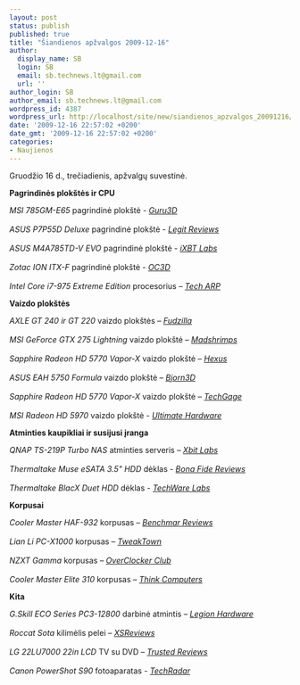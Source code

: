 ```yaml
---
layout: post
status: publish
published: true
title: "Šiandienos apžvalgos 2009-12-16"
author:
  display_name: SB
  login: SB
  email: sb.technews.lt@gmail.com
  url: ''
author_login: SB
author_email: sb.technews.lt@gmail.com
wordpress_id: 4387
wordpress_url: http://localhost/site/new/siandienos_apzvalgos_20091216/
date: '2009-12-16 22:57:02 +0200'
date_gmt: '2009-12-16 22:57:02 +0200'
categories:
- Naujienos
---
```

<p>Gruodžio 16 d., trečiadienis, apžvalgų suvestinė.</p>
<p><b>Pagrindinės plokštės ir CPU</b></p>
<p><i>MSI 785GM-E65</i> pagrindinė plokštė - <i><a class="ns" href="http://www.guru3d.com/article/msi-785gme65-motherboard-review-test/">Guru3D</a></i><br />
<br /><i>ASUS P7P55D Deluxe</i> pagrindinė plokštė - <i><a class="ns" href="http://www.legitreviews.com/article/1162/1/">Legit Reviews</a></i><br />
<br /><i>ASUS M4A785TD-V EVO</i> pagrindinė plokštė - <i><a class="ns" href="http://ixbtlabs.com/articles3/mainboard/asus-m4a785td-v-evo-785g-p1.html">iXBT Labs</a></i><br />
<br /><i>Zotac ION ITX-F</i> pagrindinė plokštė - <i><a class="ns" href="http://www.overclock3d.net/reviews.php?/cpu_mainboard/zotac_ion_itx-f_motherboard/1">OC3D</a></i><br />
<br /><i>Intel Core i7-975 Extreme Edition</i> procesorius – <i><a class="ns" href="http://www.techarp.com/showarticle.aspx?artno=654">Tech ARP</a></i></p>
<p><b>Vaizdo plokštės</b></p>
<p><i>AXLE GT 240 ir GT 220</i> vaizdo plokštės – <i><a class="ns" href="http://www.fudzilla.com/content/view/16632/1/">Fudzilla</a></i><br />
<br /><i>MSI GeForce GTX 275 Lightning</i> vaizdo plokštė – <i><a class="ns" href="http://www.madshrimps.be/?action=getarticle&articID=970">Madshrimps</a></i><br />
<br /><i>Sapphire Radeon HD 5770 Vapor-X</i> vaizdo plokštė – <i><a class="ns" href="http://www.hexus.net/content/item.php?item=21614">Hexus</a></i><br />
<br /><i>ASUS EAH 5750 Formula</i> vaizdo plokštė – <i><a class="ns" href="http://www.bjorn3d.com/read.php?cID=1751">Bjorn3D</a></i><br />
<br /><i>Sapphire Radeon HD 5770 Vapor-X</i> vaizdo plokštė – <i><a class="ns" href="http://techgage.com/article/sapphire_radeon_hd_5770_vapor-x/">TechGage</a></i><br />
<br /><i>MSI Radeon HD 5970</i> vaizdo plokštė - <i><a class="ns" href="http://www.ultimatehardware.net/ati/msi_radeon_hd_5970.htm">Ultimate Hardware</a></i>  </p>
<p><b>Atminties kaupikliai ir susijusi įranga</b></p>
<p><i>QNAP TS-219P Turbo NAS</i> atminties serveris – <i><a class="ns" href="http://www.xbitlabs.com/articles/networking/display/qnap-ts219p.html">Xbit Labs</a></i><br />
<br /><i>Thermaltake Muse eSATA 3.5" HDD</i> dėklas - <i><a class="ns" href="http://www.bonafidereviews.com/blog/thermaltake-muse-esata-3-5-aluminum-hard-drive-enclosure/">Bona Fide Reviews</a></i><br />
<br /><i>Thermaltake BlacX Duet HDD</i> dėklas - <i><a class="ns" href="http://www.techwarelabs.com/thermaltake-blacx-duet-docking-station/">TechWare Labs</a></i>  </p>
<p><b>Korpusai</b></p>
<p><i>Cooler Master HAF-932</i> korpusas – <i><a class="ns" href="http://benchmarkreviews.com/index.php?option=com_content&task=view&id=427&Itemid=61">Benchmar Reviews</a></i><br />
<br /><i>Lian Li PC-X1000</i> korpusas – <i><a class="ns" href="http://www.tweaktown.com/reviews/3066/lian_li_pc_x1000_super_tower_chassis/index.html">TweakTown</a></i><br />
<br /><i>NZXT Gamma</i> korpusas – <i><a class="ns" href="http://www.overclockersclub.com/reviews/nzxt_gamma/">OverClocker Club</a></i><br />
<br /><i>Cooler Master Elite 310</i> korpusas – <i><a class="ns" href="http://www.thinkcomputers.org/cooler-master-elite-310-mid-tower-case-review/">Think Computers</a></i>  </p>
<p><b>Kita</b></p>
<p><i>G.Skill ECO Series PC3-12800</i> darbinė atmintis – <i><a class="ns" href="http://www.legionhardware.com/document.php?id=871">Legion Hardware</a></i><br />
<br /><i>Roccat Sota</i> kilimėlis pelei – <i><a class="ns" href="http://www.xsreviews.co.uk/reviews/mouse-mats/roccat-sota/">XSReviews</a></i><br />
<br /><i>LG 22LU7000 22in LCD</i> TV su DVD – <i><a class="ns" href="http://www.trustedreviews.com/tvs/review/2009/12/16/LG-22LU7000-22in-LCD-TV-with-DVD-Drive/p1">Trusted Reviews</a></i><br />
<br /><i>Canon PowerShot S90</i> fotoaparatas - <i><a class="ns" href="http://www.techradar.com/reviews/cameras-and-camcorders/cameras/compact-cameras/canon-powershot-s90-658066/review">TechRadar</a></i><br /></p>
